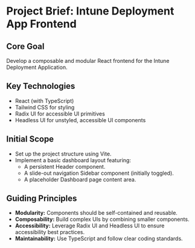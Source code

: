 # Project Brief: Intune Deployment App Frontend

## Core Goal
Develop a composable and modular React frontend for the Intune Deployment Application.

## Key Technologies
- React (with TypeScript)
- Tailwind CSS for styling
- Radix UI for accessible UI primitives
- Headless UI for unstyled, accessible UI components

## Initial Scope
- Set up the project structure using Vite.
- Implement a basic dashboard layout featuring:
    - A persistent Header component.
    - A slide-out navigation Sidebar component (initially toggled).
    - A placeholder Dashboard page content area.

## Guiding Principles
- **Modularity:** Components should be self-contained and reusable.
- **Composability:** Build complex UIs by combining smaller components.
- **Accessibility:** Leverage Radix UI and Headless UI to ensure accessibility best practices.
- **Maintainability:** Use TypeScript and follow clear coding standards.
